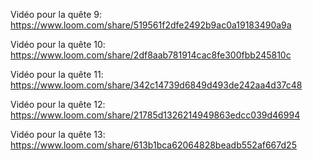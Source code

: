Vidéo pour la quête 9: https://www.loom.com/share/519561f2dfe2492b9ac0a19183490a9a

Vidéo pour la quête 10: https://www.loom.com/share/2df8aab781914cac8fe300fbb245810c

Vidéo pour la quête 11: https://www.loom.com/share/342c14739d6849d493de242aa4d37c48

Vidéo pour la quête 12: https://www.loom.com/share/21785d1326214949863edcc039d46994

Vidéo pour la quête 13: https://www.loom.com/share/613b1bca62064828beadb552af667d25
